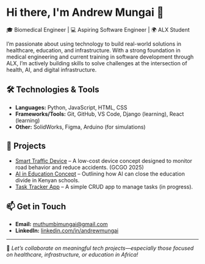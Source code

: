 # Hi there, I'm Andrew Mungai 👋

🎓 Biomedical Engineer | 💻 Aspiring Software Engineer | 🌍 ALX Student

I’m passionate about using technology to build real-world solutions in healthcare, education, and infrastructure. With a strong foundation in medical engineering and current training in software development through ALX, I’m actively building skills to solve challenges at the intersection of health, AI, and digital infrastructure.

## 🛠️ Technologies & Tools
- **Languages:** Python, JavaScript, HTML, CSS
- **Frameworks/Tools:** Git, GitHub, VS Code, Django (learning), React (learning)
- **Other:** SolidWorks, Figma, Arduino (for simulations)

## 🚀 Projects
- [Smart Traffic Device](https://github.com/) – A low-cost device concept designed to monitor road behavior and reduce accidents. (GCGO 2025)
- [AI in Education Concept](https://github.com/) – Outlining how AI can close the education divide in Kenyan schools.
- [Task Tracker App](https://github.com/) – A simple CRUD app to manage tasks (in progress).

## 📫 Get in Touch
- **Email:** muthumbimungai@gmail.com
- **LinkedIn:** [linkedin.com/in/andrewmungai](https://linkedin.com/in/andrewmungai)

---

🌟 *Let’s collaborate on meaningful tech projects—especially those focused on healthcare, infrastructure, or education in Africa!*
